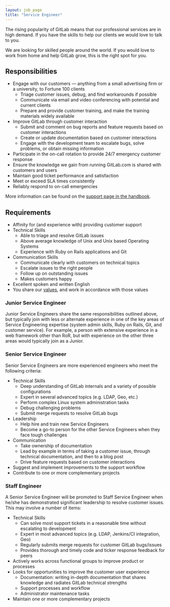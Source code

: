 ```yaml
---
layout: job_page
title: "Service Engineer"
---
```


The rising popularity of GitLab means that our professional services are in high demand.
If you have the skills to help our clients we would love to talk to you.  

We are looking for skilled people around the world. If you would love to
work from home and help GitLab grow, this is the right spot for you.

## Responsibilities

- Engage with our customers — anything from a small advertising firm or a university, to Fortune 100 clients
   - Triage customer issues, debug, and find workarounds if possible
   - Communicate via email and video conferencing with potential and current clients
   - Prepare and provide customer training, and make the training materials widely available
- Improve GitLab through customer interaction
   - Submit and comment on bug reports and feature requests based on customer interactions
   - Create or update documentation based on customer interactions
   - Engage with the development team to escalate bugs, solve problems, or obtain missing information
- Participate in the on-call rotation to provide 24/7 emergency customer response
- Ensure the knowledge we gain from running GitLab.com is shared with customers and users
- Maintain good ticket performance and satisfaction
- Meet or exceed SLA times consistently
- Reliably respond to on-call emergencies

More information can be found on the [support page in the handbook](https://about.gitlab.com/handbook/support/).

## Requirements

- Affinity for (and experience with) providing customer support
- Technical Skills
  - Able to triage and resolve GitLab issues
  - Above average knowledge of Unix and Unix based Operating Systems
  - Experience with Ruby on Rails applications and Git
- Communication Skills
  - Communicate clearly with customers on technical topics
  - Escalate issues to the right people
  - Follow up on outstanding issues
  - Makes customers happy
- Excellent spoken and written English
- You share our [values](/handbook/#values), and work in accordance with those values


### Junior Service Engineer

Junior Service Engineers share the same responsibilities outlined above, but typically
join with less or alternate experience in one of the key areas of Service Engineering
expertise (system admin skills, Ruby on Rails, Git, and customer service). For example,
a person with extensive experience in a web framework other than RoR, but with experience
on the other three areas would typically join as a Junior.

### Senior Service Engineer

Senior Service Engineers are more experienced engineers who meet the following
criteria:

- Technical Skills
  - Deep understanding of GitLab internals and a variety of possible configurations
  - Expert in several advanced topics (e.g. LDAP, Geo, etc.)
  - Perform complex Linux system administration tasks
  - Debug challenging problems
  - Submit merge requests to resolve GitLab bugs
- Leadership
  - Help hire and train new Service Engineers
  - Become a go-to person for the other Service Engineers when they face tough challenges
- Communication
  - Take ownership of documentation
  - Lead by example in terms of taking a customer issue, through technical documentation, and then to a blog post
  - Drive feature requests based on customer interactions
- Suggest and implement improvements to the support workflow
- Contribute to one or more complementary projects

### Staff Engineer

A Senior Service Engineer will be promoted to Staff Service Engineer when he/she has
demonstrated significant leadership to resolve customer issues. This may
involve a number of items:

- Technical Skills
  - Can solve most support tickets in a reasonable time without escalating to development
  - Expert in most advanced topics (e.g. LDAP, Jenkins/CI integration, Geo)
  - Regularly submits merge requests for customer GitLab bugs/issues
  - Provides thorough and timely code and ticker response feedback for peers
- Actively works across functional groups to improve product or processes
- Looks for opportunities to improve the customer user experience
  - Documentation: writing in-depth documentation that shares knowledge and radiates GitLab technical strengths
  - Support processes and workflow
  - Administrator maintenance tasks
- Maintain one or more complementary projects

